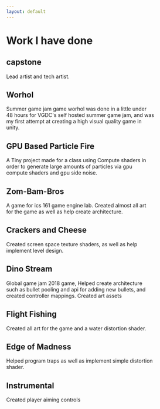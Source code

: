 ```yaml
---
layout: default
---
```


# Work I have done

<style>
* {
    box-sizing: border-box;
}

/* Create two equal columns that floats next to each other */
.column {
    float: left;
    position: fixed;
    width: 50%;
    padding: 10px;
    height: 300px; /* Should be removed. Only for demonstration */
}

/* Clear floats after the columns */
.row:after {
    content: "";
    display: table;
    clear: both;
}
</style>

## capstone

Lead artist and tech artist.

## Worhol

Summer game jam game worhol was done in a little under 48 hours for VGDC's self hosted summer game jam, and was my first attempt at creating a high visual quality game in unity.



## GPU Based Particle Fire

A Tiny project made for a class using Compute shaders in order to generate large amounts of particles via gpu compute shaders and gpu side noise.

## Zom-Bam-Bros

A game for ics 161 game engine lab. Created almost all art for the game as well as help create architecture.

## Crackers and Cheese

Created screen space texture shaders, as well as help implement level design.

## Dino Stream

Global game jam 2018 game, Helped create architecture such as bullet pooling and api for adding new bullets, and created controller mappings. Created art assets

## Flight Fishing

Created all art for the game and a water distortion shader.

## Edge of Madness

Helped program traps as well as implement simple distortion shader.

## Instrumental

Created player aiming controls
